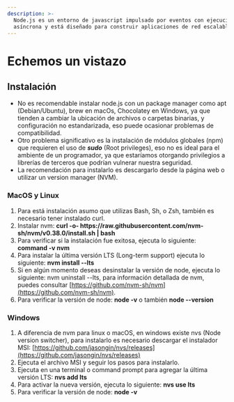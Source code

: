 ```yaml
---
description: >-
  Node.js es un entorno de javascript impulsado por eventos con ejecución
  asíncrona y está diseñado para construir aplicaciones de red escalables.
---
```


# Echemos un vistazo

## **Instalación**

* No es recomendable instalar node.js con un package manager como apt \(Debian/Ubuntu\), brew en macOs, Chocolatey en Windows, ya que tienden a cambiar la ubicación de archivos o carpetas binarias, y configuración no estandarizada, eso puede ocasionar problemas de compatibilidad.
* Otro problema significativo es la instalación de módulos globales \(npm\) que requieren el uso de _**sudo**_ \(Root privileges\), eso no es ideal para el ambiente de un programador, ya que estaríamos otorgando privilegios a librerías de terceros que podrían vulnerar nuestra seguridad.
* La recomendación para instalarlo es descargarlo desde la página web o utilizar un version manager \(NVM\).

### MacOS y Linux

1. Para está instalación asumo que utilizas Bash, Sh, o Zsh, también es necesario tener instalado curl.
2. Instalar nvm: **curl -o- ht‌tps://raw.githubusercontent.com/nvm-sh/nvm/v0.38.0/install.sh \| bash**
3. Para verificar si la instalación fue exitosa, ejecuta lo siguiente: **command -v nvm** 
4. Para instalar la última versión LTS \(Long-term support\) ejecuta lo siguiente: **nvm install --lts**
5. Si en algún momento deseas desinstalar la versión de node, ejecuta lo siguiente: nvm uninstall --lts, para información detallada de nvm, puedes consultar [https://github.com/nvm-sh/nvm](https://github.com/nvm-sh/nvm).
6. Para verificar la versión de node: **node -v** o también **node --version**

### **Windows**

1. A diferencia de nvm para linux o macOS, en windows existe nvs \(Node version switcher\), para instalarlo es necesario descargar el instalador MSI: [https://github.com/jasongin/nvs/releases](https://github.com/jasongin/nvs/releases)
2. Ejecuta el archivo MSI y seguir los pasos para instalarlo.
3. Ejecuta en una terminal o command prompt para agregar la última versión LTS: **nvs add lts**
4. Para activar la nueva versión, ejecuta lo siguiente: **nvs use lts**
5. Para verificar la versión de node: **node -v**



